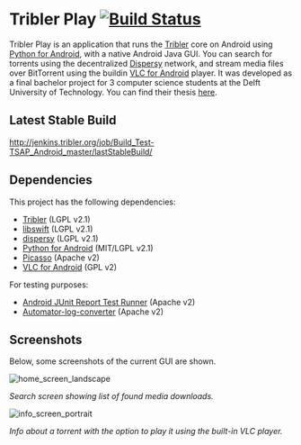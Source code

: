 # Tribler Play [![Build Status](http://jenkins.tribler.org/job/Build_Test-TSAP_Android_master/badge/icon)](http://jenkins.tribler.org/job/Build_Test-TSAP_Android_master/)

Tribler Play is an application that runs the [Tribler](https://github.com/tribler/tribler) core on Android using [Python for Android](https://github.com/kivy/python-for-android/), with a native Android Java GUI. You can search for torrents using the decentralized [Dispersy](http://github/tribler/dispersy) network, and stream media files over BitTorrent using the buildin [VLC for Android](http://www.videolan.org/vlc/download-android.html) player. It was developed as a final bachelor project for 3 computer science students at the Delft University of Technology. You can find their thesis [here](https://repository.tudelft.nl/islandora/object/uuid%3Ae03c6cf5-eb41-47c0-a72f-e25c30fb86e0?collection=education).

## Latest Stable Build
http://jenkins.tribler.org/job/Build_Test-TSAP_Android_master/lastStableBuild/
## Dependencies

This project has the following dependencies:
* [Tribler](https://github.com/tribler/tribler/) (LGPL v2.1)
* [libswift](https://github.com/libswift/libswift) (LGPL v2.1)
* [dispersy](https://github.com/Tribler/dispersy) (LGPL v2.1)
* [Python for Android](https://github.com/kivy/python-for-android) (MIT/LGPL v2.1)
* [Picasso](https://github.com/square/picasso) (Apache v2)
* [VLC for Android](http://www.videolan.org/vlc/download-android.html) (GPL v2)

For testing purposes:
* [Android JUnit Report Test Runner](https://github.com/jsankey/android-junit-report) (Apache v2)
* [Automator-log-converter](https://github.com/dpreussler/automator-log-converter) (Apache v2)

## Screenshots

Below, some screenshots of the current GUI are shown.

![home_screen_landscape](screenshots/home_screen_search_vodo_readme.png)

*Search screen showing list of found media downloads.*

![info_screen_portrait](screenshots/info_screen_portrait_readme.png)

*Info about a torrent with the option to play it using the built-in VLC player.*

